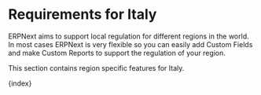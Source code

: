 <!-- add-breadcrumbs -->
# Requirements for Italy

ERPNext aims to support local regulation for different regions in the world. In most cases ERPNext is very flexible so you can easily add Custom Fields and make Custom Reports to support the regulation of your region.

This section contains region specific features for Italy. 

{index}